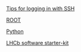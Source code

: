 [Tips for logging in with SSH](ssh.html)

[ROOT](root.html)

[Python](https://mannymoo.github.io/IntroductionToPython/)

[LHCb software starter-kit](https://lhcb.github.io/starterkit-lessons/first-analysis-steps/index.html)
